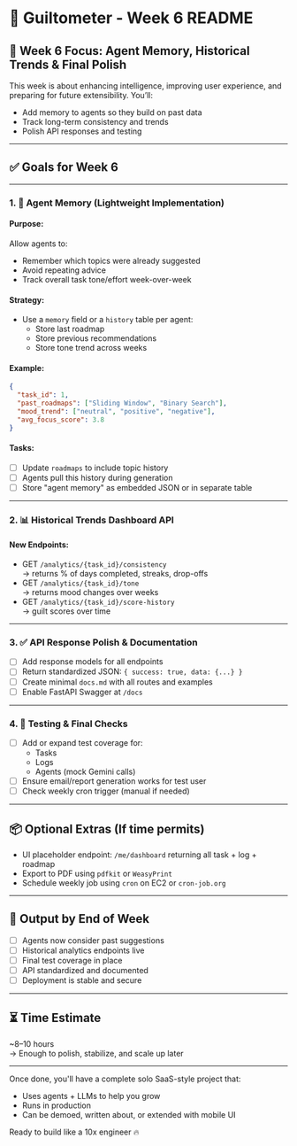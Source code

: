 # 📅 Guiltometer - Week 6 README

## 🔁 Week 6 Focus: Agent Memory, Historical Trends & Final Polish

This week is about enhancing intelligence, improving user experience, and preparing for future extensibility. You’ll:
- Add memory to agents so they build on past data
- Track long-term consistency and trends
- Polish API responses and testing

---

## ✅ Goals for Week 6

---

### 1. 🧠 Agent Memory (Lightweight Implementation)

#### Purpose:
Allow agents to:
- Remember which topics were already suggested
- Avoid repeating advice
- Track overall task tone/effort week-over-week

#### Strategy:
- Use a `memory` field or a `history` table per agent:
  - Store last roadmap
  - Store previous recommendations
  - Store tone trend across weeks

#### Example:
```json
{
  "task_id": 1,
  "past_roadmaps": ["Sliding Window", "Binary Search"],
  "mood_trend": ["neutral", "positive", "negative"],
  "avg_focus_score": 3.8
}
```

#### Tasks:
- [ ] Update `roadmaps` to include topic history
- [ ] Agents pull this history during generation
- [ ] Store "agent memory" as embedded JSON or in separate table

---

### 2. 📊 Historical Trends Dashboard API

#### New Endpoints:
- GET `/analytics/{task_id}/consistency`  
  → returns % of days completed, streaks, drop-offs
- GET `/analytics/{task_id}/tone`  
  → returns mood changes over weeks
- GET `/analytics/{task_id}/score-history`  
  → guilt scores over time

---

### 3. ✅ API Response Polish & Documentation

- [ ] Add response models for all endpoints
- [ ] Return standardized JSON: `{ success: true, data: {...} }`
- [ ] Create minimal `docs.md` with all routes and examples
- [ ] Enable FastAPI Swagger at `/docs`

---

### 4. 🧪 Testing & Final Checks

- [ ] Add or expand test coverage for:
  - Tasks
  - Logs
  - Agents (mock Gemini calls)
- [ ] Ensure email/report generation works for test user
- [ ] Check weekly cron trigger (manual if needed)

---

## 📦 Optional Extras (If time permits)

- UI placeholder endpoint: `/me/dashboard` returning all task + log + roadmap
- Export to PDF using `pdfkit` or `WeasyPrint`
- Schedule weekly job using `cron` on EC2 or `cron-job.org`

---

## 📌 Output by End of Week

- [ ] Agents now consider past suggestions
- [ ] Historical analytics endpoints live
- [ ] Final test coverage in place
- [ ] API standardized and documented
- [ ] Deployment is stable and secure

---

## ⏳ Time Estimate
~8–10 hours  
→ Enough to polish, stabilize, and scale up later

---

Once done, you'll have a complete solo SaaS-style project that:
- Uses agents + LLMs to help you grow
- Runs in production
- Can be demoed, written about, or extended with mobile UI

Ready to build like a 10x engineer 🔥

